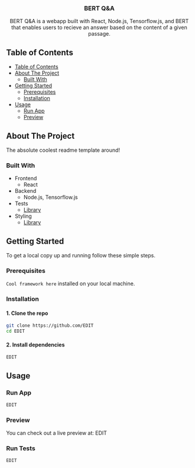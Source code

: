 <!--
Welcome to this README template!

To help you navigate, in any section you want to edit, I've put a comment written EDIT.

Have fun!
-->

<p align="center">
  <h3 align="center">BERT Q&A</h3> <!-- EDIT -->
  <p align="center">
    BERT Q&A is a webapp built with React, Node.js, Tensorflow.js, and BERT that enables users to recieve an answer based on the content of a given passage. <!-- EDIT -->
  </p>
  <!-- EDIT: Head over to https://shields.io/ to generate some beautiful shields! -->
</p>

<!-- EDIT: TABLE OF CONTENTS -->

## Table of Contents

- [Table of Contents](#table-of-contents)
- [About The Project](#about-the-project)
  - [Built With](#built-with)
- [Getting Started](#getting-started)
  - [Prerequisites](#prerequisites)
  - [Installation](#installation)
- [Usage](#usage)
  - [Run App](#run-app)
  - [Preview](#preview)

<!-- EDIT: ABOUT THE PROJECT -->

## About The Project

The absolute coolest readme template around! <!-- EDIT -->

### Built With

<!-- EDIT -->
- Frontend
  - React
- Backend
  - Node.js, Tensorflow.js
- Tests
  - [Library](https://github.com/TGlide/README-TEMPLATE/)
- Styling
  - [Library](https://github.com/TGlide/README-TEMPLATE/)

## Getting Started

<!-- EDIT -->
To get a local copy up and running follow these simple steps.

### Prerequisites

<!-- EDIT -->
`Cool framework here` installed on your local machine.

### Installation

#### 1. Clone the repo

```sh
git clone https://github.com/EDIT
cd EDIT
```

#### 2. Install dependencies

```sh
EDIT
```

## Usage

### Run App

```sh
EDIT
```

### Preview

You can check out a live preview at: EDIT

### Run Tests

```sh
EDIT
```


